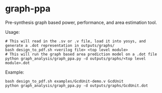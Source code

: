 # graph-ppa
Pre-synthesis graph based power, performance, and area estimation tool.

Usage:
```
# This will read in the .sv or .v file, load it into yosys, and generate a .dot representation in outputs/graphs/
bash design_to_pdf.sh <verilog file> <top level module> 
# This will run the graph based area prediction model on a .dot file
python graph_analysis/graph_ppa.py -d outputs/graphs/<top level module>.dot 
```

Example:
```
bash design_to_pdf.sh examples/GcdUnit-demo.v GcdUnit
python graph_analysis/graph_ppa.py -d outputs/graphs/GcdUnit.dot 
```
